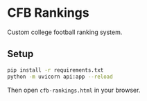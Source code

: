 # CFB Rankings

Custom college football ranking system.

## Setup
```bash
pip install -r requirements.txt
python -m uvicorn api:app --reload
```

Then open `cfb-rankings.html` in your browser.